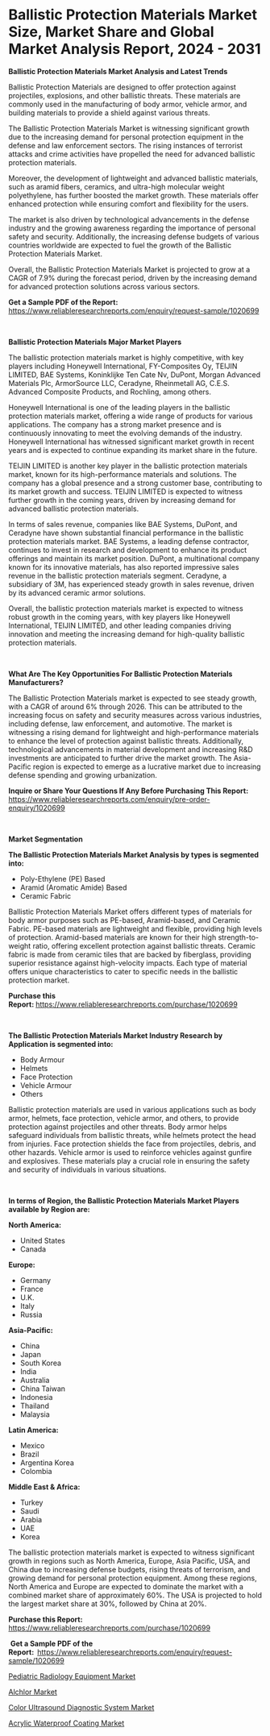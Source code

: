 <p><h1>Ballistic Protection Materials Market Size, Market Share and Global Market Analysis Report, 2024 - 2031</h1></p><p><strong>Ballistic Protection Materials Market Analysis and Latest Trends</strong></p>
<p><p>Ballistic Protection Materials are designed to offer protection against projectiles, explosions, and other ballistic threats. These materials are commonly used in the manufacturing of body armor, vehicle armor, and building materials to provide a shield against various threats.</p><p>The Ballistic Protection Materials Market is witnessing significant growth due to the increasing demand for personal protection equipment in the defense and law enforcement sectors. The rising instances of terrorist attacks and crime activities have propelled the need for advanced ballistic protection materials.</p><p>Moreover, the development of lightweight and advanced ballistic materials, such as aramid fibers, ceramics, and ultra-high molecular weight polyethylene, has further boosted the market growth. These materials offer enhanced protection while ensuring comfort and flexibility for the users.</p><p>The market is also driven by technological advancements in the defense industry and the growing awareness regarding the importance of personal safety and security. Additionally, the increasing defense budgets of various countries worldwide are expected to fuel the growth of the Ballistic Protection Materials Market.</p><p>Overall, the Ballistic Protection Materials Market is projected to grow at a CAGR of 7.9% during the forecast period, driven by the increasing demand for advanced protection solutions across various sectors.</p></p>
<p><strong>Get a Sample PDF of the Report:&nbsp;</strong> <a href="https://www.reliableresearchreports.com/enquiry/request-sample/1020699">https://www.reliableresearchreports.com/enquiry/request-sample/1020699</a></p>
<p>&nbsp;</p>
<p><strong>Ballistic Protection Materials Major Market Players</strong></p>
<p><p>The ballistic protection materials market is highly competitive, with key players including Honeywell International, FY-Composites Oy, TEIJIN LIMITED, BAE Systems, Koninklijke Ten Cate Nv, DuPont, Morgan Advanced Materials Plc, ArmorSource LLC, Ceradyne, Rheinmetall AG, C.E.S. Advanced Composite Products, and Rochling, among others.</p><p>Honeywell International is one of the leading players in the ballistic protection materials market, offering a wide range of products for various applications. The company has a strong market presence and is continuously innovating to meet the evolving demands of the industry. Honeywell International has witnessed significant market growth in recent years and is expected to continue expanding its market share in the future.</p><p>TEIJIN LIMITED is another key player in the ballistic protection materials market, known for its high-performance materials and solutions. The company has a global presence and a strong customer base, contributing to its market growth and success. TEIJIN LIMITED is expected to witness further growth in the coming years, driven by increasing demand for advanced ballistic protection materials.</p><p>In terms of sales revenue, companies like BAE Systems, DuPont, and Ceradyne have shown substantial financial performance in the ballistic protection materials market. BAE Systems, a leading defense contractor, continues to invest in research and development to enhance its product offerings and maintain its market position. DuPont, a multinational company known for its innovative materials, has also reported impressive sales revenue in the ballistic protection materials segment. Ceradyne, a subsidiary of 3M, has experienced steady growth in sales revenue, driven by its advanced ceramic armor solutions.</p><p>Overall, the ballistic protection materials market is expected to witness robust growth in the coming years, with key players like Honeywell International, TEIJIN LIMITED, and other leading companies driving innovation and meeting the increasing demand for high-quality ballistic protection materials.</p></p>
<p>&nbsp;</p>
<p><strong>What Are The Key Opportunities For Ballistic Protection Materials Manufacturers?</strong></p>
<p><p>The Ballistic Protection Materials market is expected to see steady growth, with a CAGR of around 6% through 2026. This can be attributed to the increasing focus on safety and security measures across various industries, including defense, law enforcement, and automotive. The market is witnessing a rising demand for lightweight and high-performance materials to enhance the level of protection against ballistic threats. Additionally, technological advancements in material development and increasing R&D investments are anticipated to further drive the market growth. The Asia-Pacific region is expected to emerge as a lucrative market due to increasing defense spending and growing urbanization.</p></p>
<p><strong>Inquire or Share Your Questions If Any Before Purchasing This Report:</strong> <a href="https://www.reliableresearchreports.com/enquiry/pre-order-enquiry/1020699">https://www.reliableresearchreports.com/enquiry/pre-order-enquiry/1020699</a></p>
<p>&nbsp;</p>
<p><strong>Market Segmentation</strong></p>
<p><strong>The Ballistic Protection Materials Market Analysis by types is segmented into:</strong></p>
<p><ul><li>Poly-Ethylene (PE) Based</li><li>Aramid (Aromatic Amide) Based</li><li>Ceramic Fabric</li></ul></p>
<p><p>Ballistic Protection Materials Market offers different types of materials for body armor purposes such as PE-based, Aramid-based, and Ceramic Fabric. PE-based materials are lightweight and flexible, providing high levels of protection. Aramid-based materials are known for their high strength-to-weight ratio, offering excellent protection against ballistic threats. Ceramic fabric is made from ceramic tiles that are backed by fiberglass, providing superior resistance against high-velocity impacts. Each type of material offers unique characteristics to cater to specific needs in the ballistic protection market.</p></p>
<p><strong>Purchase this Report:&nbsp;</strong><a href="https://www.reliableresearchreports.com/purchase/1020699">https://www.reliableresearchreports.com/purchase/1020699</a></p>
<p>&nbsp;</p>
<p><strong>The Ballistic Protection Materials Market Industry Research by Application is segmented into:</strong></p>
<p><ul><li>Body Armour</li><li>Helmets</li><li>Face Protection</li><li>Vehicle Armour</li><li>Others</li></ul></p>
<p><p>Ballistic protection materials are used in various applications such as body armor, helmets, face protection, vehicle armor, and others, to provide protection against projectiles and other threats. Body armor helps safeguard individuals from ballistic threats, while helmets protect the head from injuries. Face protection shields the face from projectiles, debris, and other hazards. Vehicle armor is used to reinforce vehicles against gunfire and explosives. These materials play a crucial role in ensuring the safety and security of individuals in various situations.</p></p>
<p>&nbsp;</p>
<p><strong>In terms of Region, the Ballistic Protection Materials Market Players available by Region are:</strong></p>
<p>
    <p> <strong> North America: </strong>
        <ul>
            <li>United States</li>
            <li>Canada</li>
        </ul>
        </p> 
    <p> <strong> Europe: </strong>
        <ul>
            <li>Germany</li>
            <li>France</li>
            <li>U.K.</li>
            <li>Italy</li>
            <li>Russia</li>
        </ul>
        </p> 
    <p> <strong> Asia-Pacific: </strong>
        <ul>
            <li>China</li>
            <li>Japan</li>
            <li>South Korea</li>
            <li>India</li>
            <li>Australia</li>
            <li>China Taiwan</li>
            <li>Indonesia</li>
            <li>Thailand</li>
            <li>Malaysia</li>
        </ul>
        </p> 
    <p> <strong> Latin America: </strong>
        <ul>
            <li>Mexico</li>
            <li>Brazil</li>
            <li>Argentina Korea</li>
            <li>Colombia</li>
        </ul>
        </p> 
    <p> <strong> Middle East & Africa: </strong>
        <ul>
            <li>Turkey</li>
            <li>Saudi</li>
            <li>Arabia</li>
            <li>UAE</li>
            <li>Korea</li>
        </ul>
    </p>
    </p>
<p><p>The ballistic protection materials market is expected to witness significant growth in regions such as North America, Europe, Asia Pacific, USA, and China due to increasing defense budgets, rising threats of terrorism, and growing demand for personal protection equipment. Among these regions, North America and Europe are expected to dominate the market with a combined market share of approximately 60%. The USA is projected to hold the largest market share at 30%, followed by China at 20%.</p></p>
<p><strong>Purchase this Report: </strong><a href="https://www.reliableresearchreports.com/purchase/1020699">https://www.reliableresearchreports.com/purchase/1020699</a></p>
<p>&nbsp;<strong>Get a Sample PDF of the Report:&nbsp;&nbsp;</strong><a href="https://www.reliableresearchreports.com/enquiry/request-sample/1020699">https://www.reliableresearchreports.com/enquiry/request-sample/1020699</a></p>
<p><strong></strong></p>
<p><p><a href="https://issuu.com/reportprime-2/docs/pediatric-radiology-equipment-market-size-2030.ppt">Pediatric Radiology Equipment Market</a></p><p><a href="https://github.com/yemakinde/Market-Research-Report-List-1/blob/main/alchlor-market.md">Alchlor Market</a></p><p><a href="https://issuu.com/reportprime-2/docs/color-ultrasound-diagnostic-system-market-size-203">Color Ultrasound Diagnostic System Market</a></p><p><a href="https://github.com/jsmusil/Market-Research-Report-List-2/blob/main/acrylic-waterproof-coating-market.md">Acrylic Waterproof Coating Market</a></p></p>